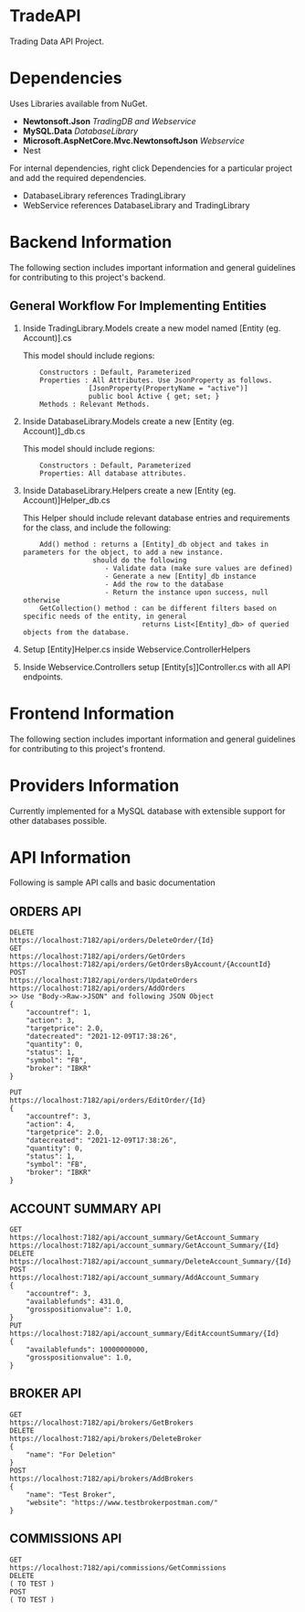 # TradeAPI
Trading Data API Project.

# Dependencies
Uses Libraries available from NuGet.
- **Newtonsoft.Json**   *TradingDB and Webservice*
- **MySQL.Data**    *DatabaseLibrary*
- **Microsoft.AspNetCore.Mvc.NewtonsoftJson** *Webservice*
- Nest

For internal dependencies, right click Dependencies for a particular project and add the required dependencies.
- DatabaseLibrary references TradingLibrary
- WebService references DatabaseLibrary and TradingLibrary

# Backend Information
The following section includes important information and general guidelines for contributing to this project's backend.
## General Workflow For Implementing Entities
1. Inside TradingLibrary.Models create a new model named [Entity (eg. Account)].cs

    This model should include regions:
    ```
        Constructors : Default, Parameterized
        Properties : All Attributes. Use JsonProperty as follows.
                    [JsonProperty(PropertyName = "active")]
                    public bool Active { get; set; }
        Methods : Relevant Methods.
   ```
2. Inside DatabaseLibrary.Models create a new [Entity (eg. Account)]_db.cs

    This model should include regions:
    ```
        Constructors : Default, Parameterized
        Properties: All database attributes.
    ```
3. Inside DatabaseLibrary.Helpers create a new [Entity (eg. Account)]Helper_db.cs

    This Helper should include relevant database entries and requirements for the class, and include the following:
    ```
        Add() method : returns a [Entity]_db object and takes in parameters for the object, to add a new instance.
                     should do the following
                        - Validate data (make sure values are defined)
                        - Generate a new [Entity]_db instance
                        - Add the row to the database
                        - Return the instance upon success, null otherwise
        GetCollection() method : can be different filters based on specific needs of the entity, in general
                                 returns List<[Entity]_db> of queried objects from the database.
    ```
4. Setup [Entity]Helper.cs inside Webservice.ControllerHelpers
5. Inside Webservice.Controllers setup [Entity[s]]Controller.cs with all API endpoints.

# Frontend Information
The following section includes important information and general guidelines for contributing to this project's frontend.

# Providers Information
Currently implemented for a MySQL database with extensible support for other databases possible.

# API Information
Following is sample API calls and basic documentation
## ORDERS API
```
DELETE
https://localhost:7182/api/orders/DeleteOrder/{Id}
GET
https://localhost:7182/api/orders/GetOrders
https://localhost:7182/api/orders/GetOrdersByAccount/{AccountId}
POST
https://localhost:7182/api/orders/UpdateOrders
https://localhost:7182/api/orders/AddOrders
>> Use "Body->Raw->JSON" and following JSON Object
{
    "accountref": 1,
    "action": 3,
    "targetprice": 2.0,
    "datecreated": "2021-12-09T17:38:26",
    "quantity": 0,
    "status": 1,
    "symbol": "FB",
    "broker": "IBKR"
}

PUT
https://localhost:7182/api/orders/EditOrder/{Id}
{
    "accountref": 3,
    "action": 4,
    "targetprice": 2.0,
    "datecreated": "2021-12-09T17:38:26",
    "quantity": 0,
    "status": 1,
    "symbol": "FB",
    "broker": "IBKR"
}
```
## ACCOUNT SUMMARY API
```
GET
https://localhost:7182/api/account_summary/GetAccount_Summary
https://localhost:7182/api/account_summary/GetAccount_Summary/{Id}
DELETE
https://localhost:7182/api/account_summary/DeleteAccount_Summary/{Id}
POST
https://localhost:7182/api/account_summary/AddAccount_Summary
{
    "accountref": 3,
    "availablefunds": 431.0,
    "grosspositionvalue": 1.0,
}
PUT
https://localhost:7182/api/account_summary/EditAccountSummary/{Id}
{
    "availablefunds": 10000000000,
    "grosspositionvalue": 1.0,
}
```
## BROKER API
```
GET
https://localhost:7182/api/brokers/GetBrokers
DELETE
https://localhost:7182/api/brokers/DeleteBroker
{
    "name": "For Deletion"
}
POST
https://localhost:7182/api/brokers/AddBrokers
{
    "name": "Test Broker",
    "website": "https://www.testbrokerpostman.com/"
}
```
## COMMISSIONS API
```
GET
https://localhost:7182/api/commissions/GetCommissions
DELETE
( TO TEST )
POST
( TO TEST )
```
